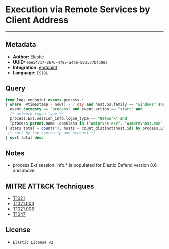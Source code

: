 # Execution via Remote Services by Client Address

---

## Metadata

- **Author:** Elastic
- **UUID:** `e6e54717-2676-4785-a4a6-503577bfb0ea`
- **Integration:** [endpoint](https://docs.elastic.co/integrations/endpoint)
- **Language:** `ES|QL`

## Query

```sql
from logs-endpoint.events.process-*
| where  @timestamp > now() - 7 day and host.os.family == "windows" and 
  event.category == "process" and event.action == "start" and 
  /* network logon type */
  process.Ext.session_info.logon_type == "Network" and 
  (process.parent.name .caseless in ("wmiprvse.exe", "wsmprovhost.exe", "winrshost.exe") or (process.parent.name == "svchost.exe" and process.parent.args == "DcomLaunch"))
| stats total = count(*), hosts = count_distinct(host.id) by process.Ext.session_info.client_address, user.name, process.parent.name
 /* sort by top source.ip and account */
| sort total desc
```

## Notes

- process.Ext.session_info.* is populated for Elastic Defend version 8.6 and above.
## MITRE ATT&CK Techniques

- [T1021](https://attack.mitre.org/techniques/T1021)
- [T1021.003](https://attack.mitre.org/techniques/T1021/003)
- [T1021.006](https://attack.mitre.org/techniques/T1021/006)
- [T1047](https://attack.mitre.org/techniques/T1047)

## License

- `Elastic License v2`
